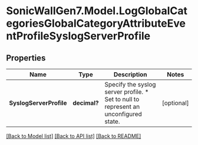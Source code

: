 # SonicWallGen7.Model.LogGlobalCategoriesGlobalCategoryAttributeEventProfileSyslogServerProfile

## Properties

Name | Type | Description | Notes
------------ | ------------- | ------------- | -------------
**SyslogServerProfile** | **decimal?** | Specify the syslog server profile. * Set to null to represent an unconfigured state. | [optional] 

[[Back to Model list]](../README.md#documentation-for-models) [[Back to API list]](../README.md#documentation-for-api-endpoints) [[Back to README]](../README.md)

